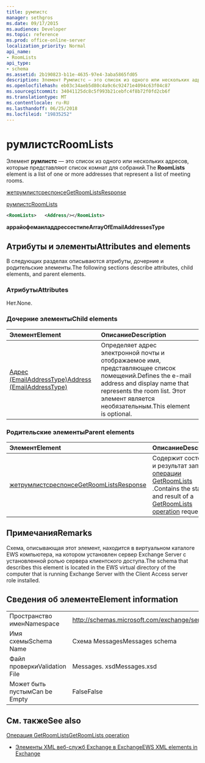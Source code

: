 ```yaml
---
title: румлистс
manager: sethgros
ms.date: 09/17/2015
ms.audience: Developer
ms.topic: reference
ms.prod: office-online-server
localization_priority: Normal
api_name:
- RoomLists
api_type:
- schema
ms.assetid: 2b190823-b11e-4635-97e4-3aba5865fd05
description: Элемент Румлистс — это список из одного или нескольких адресов, которые представляют список комнат для собраний.
ms.openlocfilehash: eb03c34aeb5d80c4a9c6c92471e4094c63f04c87
ms.sourcegitcommit: 34041125dc8c5f993b21cebfc4f8b72f0fd2cb6f
ms.translationtype: MT
ms.contentlocale: ru-RU
ms.lasthandoff: 06/25/2018
ms.locfileid: "19835252"
---
```

# <a name="roomlists"></a><span data-ttu-id="523b3-103">румлистс</span><span class="sxs-lookup"><span data-stu-id="523b3-103">RoomLists</span></span>

<span data-ttu-id="523b3-104">Элемент **румлистс** — это список из одного или нескольких адресов, которые представляют список комнат для собраний.</span><span class="sxs-lookup"><span data-stu-id="523b3-104">The **RoomLists** element is a list of one or more addresses that represent a list of meeting rooms.</span></span> 
  
[<span data-ttu-id="523b3-105">жетрумлистсреспонсе</span><span class="sxs-lookup"><span data-stu-id="523b3-105">GetRoomListsResponse</span></span>](getroomlistsresponse.md)
  
[<span data-ttu-id="523b3-106">румлистс</span><span class="sxs-lookup"><span data-stu-id="523b3-106">RoomLists</span></span>](roomlists.md)
  
```xml
<RoomLists>   <Address/></RoomLists>
```

 <span data-ttu-id="523b3-107">**аррайофемаиладдрессестипе**</span><span class="sxs-lookup"><span data-stu-id="523b3-107">**ArrayOfEmailAddressesType**</span></span>
## <a name="attributes-and-elements"></a><span data-ttu-id="523b3-108">Атрибуты и элементы</span><span class="sxs-lookup"><span data-stu-id="523b3-108">Attributes and elements</span></span>

<span data-ttu-id="523b3-109">В следующих разделах описываются атрибуты, дочерние и родительские элементы.</span><span class="sxs-lookup"><span data-stu-id="523b3-109">The following sections describe attributes, child elements, and parent elements.</span></span>
  
### <a name="attributes"></a><span data-ttu-id="523b3-110">Атрибуты</span><span class="sxs-lookup"><span data-stu-id="523b3-110">Attributes</span></span>

<span data-ttu-id="523b3-111">Нет.</span><span class="sxs-lookup"><span data-stu-id="523b3-111">None.</span></span>
  
### <a name="child-elements"></a><span data-ttu-id="523b3-112">Дочерние элементы</span><span class="sxs-lookup"><span data-stu-id="523b3-112">Child elements</span></span>

|<span data-ttu-id="523b3-113">**Элемент**</span><span class="sxs-lookup"><span data-stu-id="523b3-113">**Element**</span></span>|<span data-ttu-id="523b3-114">**Описание**</span><span class="sxs-lookup"><span data-stu-id="523b3-114">**Description**</span></span>|
|:-----|:-----|
|[<span data-ttu-id="523b3-115">Адрес (EmailAddressType)</span><span class="sxs-lookup"><span data-stu-id="523b3-115">Address (EmailAddressType)</span></span>](address-emailaddresstype.md) <br/> |<span data-ttu-id="523b3-116">Определяет адрес электронной почты и отображаемое имя, представляющее список помещений.</span><span class="sxs-lookup"><span data-stu-id="523b3-116">Defines the e-mail address and display name that represents the room list.</span></span> <span data-ttu-id="523b3-117">Этот элемент является необязательным.</span><span class="sxs-lookup"><span data-stu-id="523b3-117">This element is optional.</span></span>  <br/> |
   
### <a name="parent-elements"></a><span data-ttu-id="523b3-118">Родительские элементы</span><span class="sxs-lookup"><span data-stu-id="523b3-118">Parent elements</span></span>

|<span data-ttu-id="523b3-119">**Элемент**</span><span class="sxs-lookup"><span data-stu-id="523b3-119">**Element**</span></span>|<span data-ttu-id="523b3-120">**Описание**</span><span class="sxs-lookup"><span data-stu-id="523b3-120">**Description**</span></span>|
|:-----|:-----|
|[<span data-ttu-id="523b3-121">жетрумлистсреспонсе</span><span class="sxs-lookup"><span data-stu-id="523b3-121">GetRoomListsResponse</span></span>](getroomlistsresponse.md) <br/> |<span data-ttu-id="523b3-122">Содержит состояние и результат запроса [операции GetRoomLists](getroomlists-operation.md) .</span><span class="sxs-lookup"><span data-stu-id="523b3-122">Contains the status and result of a [GetRoomLists operation](getroomlists-operation.md) request.</span></span>  <br/> |
   
## <a name="remarks"></a><span data-ttu-id="523b3-123">Примечания</span><span class="sxs-lookup"><span data-stu-id="523b3-123">Remarks</span></span>

<span data-ttu-id="523b3-124">Схема, описывающая этот элемент, находится в виртуальном каталоге EWS компьютера, на котором установлен сервер Exchange Server с установленной ролью сервера клиентского доступа.</span><span class="sxs-lookup"><span data-stu-id="523b3-124">The schema that describes this element is located in the EWS virtual directory of the computer that is running Exchange Server with the Client Access server role installed.</span></span>
  
## <a name="element-information"></a><span data-ttu-id="523b3-125">Сведения об элементе</span><span class="sxs-lookup"><span data-stu-id="523b3-125">Element information</span></span>

|||
|:-----|:-----|
|<span data-ttu-id="523b3-126">Пространство имен</span><span class="sxs-lookup"><span data-stu-id="523b3-126">Namespace</span></span>  <br/> |http://schemas.microsoft.com/exchange/services/2006/messages  <br/> |
|<span data-ttu-id="523b3-127">Имя схемы</span><span class="sxs-lookup"><span data-stu-id="523b3-127">Schema Name</span></span>  <br/> |<span data-ttu-id="523b3-128">Схема Messages</span><span class="sxs-lookup"><span data-stu-id="523b3-128">Messages schema</span></span>  <br/> |
|<span data-ttu-id="523b3-129">Файл проверки</span><span class="sxs-lookup"><span data-stu-id="523b3-129">Validation File</span></span>  <br/> |<span data-ttu-id="523b3-130">Messages. xsd</span><span class="sxs-lookup"><span data-stu-id="523b3-130">Messages.xsd</span></span>  <br/> |
|<span data-ttu-id="523b3-131">Может быть пустым</span><span class="sxs-lookup"><span data-stu-id="523b3-131">Can be Empty</span></span>  <br/> |<span data-ttu-id="523b3-132">False</span><span class="sxs-lookup"><span data-stu-id="523b3-132">False</span></span>  <br/> |
   
## <a name="see-also"></a><span data-ttu-id="523b3-133">См. также</span><span class="sxs-lookup"><span data-stu-id="523b3-133">See also</span></span>



[<span data-ttu-id="523b3-134">Операция GetRoomLists</span><span class="sxs-lookup"><span data-stu-id="523b3-134">GetRoomLists operation</span></span>](getroomlists-operation.md)


- [<span data-ttu-id="523b3-135">Элементы XML веб-служб Exchange в Exchange</span><span class="sxs-lookup"><span data-stu-id="523b3-135">EWS XML elements in Exchange</span></span>](ews-xml-elements-in-exchange.md)

